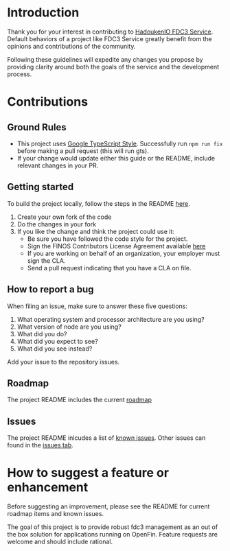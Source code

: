 # Introduction

Thank you for your interest in contributing to [HadoukenIO FDC3 Service](https://github.com/HadoukenIO/). Default behaviors of a project like FDC3 Service greatly benefit from the opinions and contributions of the community.

Following these guidelines will expedite any changes you propose by providing clarity around both the goals of the service and the development process.

# Contributions
## Ground Rules
* This project uses [Google TypeScript Style](https://www.npmjs.com/package/gts). Successfully run `npm run fix` before making a pull request (this will run gts).
* If your change would update either this guide or the README, include relevant changes in your PR.

## Getting started
To build the project locally, follow the steps in the README [here](https://github.com/HadoukenIO/fdc3-service#run-locally).
1. Create your own fork of the code
2. Do the changes in your fork
3. If you like the change and think the project could use it:
    * Be sure you have followed the code style for the project.
    * Sign the FINOS Contributors License Agreement available [here](https://www.finos.org/governance)
	* If you are working on behalf of an organization, your employer must sign the CLA.
    * Send a pull request indicating that you have a CLA on file.

## How to report a bug

 When filing an issue, make sure to answer these five questions:

 1. What operating system and processor architecture are you using?
 2. What version of node are you using?
 3. What did you do?
 4. What did you expect to see?
 5. What did you see instead?

Add your issue to the repository issues.

## Roadmap

The project README includes the current [roadmap](https://github.com/HadoukenIO/fdc3-service#roadmap)

## Issues

The project README inlcudes a list of [known issues](https://github.com/HadoukenIO/fdc3-service#known-issues). Other issues can found in the [issues tab](https://github.com/HadoukenIO/fdc3-service/issues).

# How to suggest a feature or enhancement

Before suggesting an improvement, please see the README for current roadmap items and known issues.

The goal of this project is to provide robust fdc3 management as an out of the box solution for applications running on OpenFin. Feature requests are welcome and should include rational.
